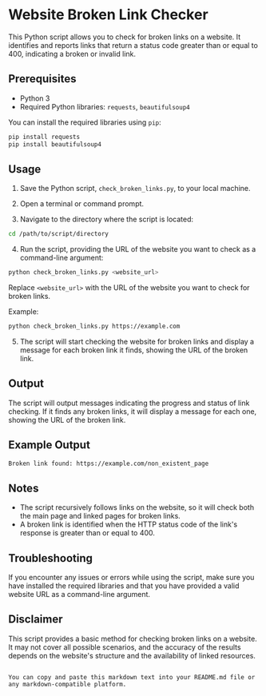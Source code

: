 # Website Broken Link Checker

This Python script allows you to check for broken links on a website. It identifies and reports links that return a status code greater than or equal to 400, indicating a broken or invalid link.

## Prerequisites

- Python 3
- Required Python libraries: `requests`, `beautifulsoup4`

You can install the required libraries using `pip`:

```bash
pip install requests
pip install beautifulsoup4
```

## Usage

1. Save the Python script, `check_broken_links.py`, to your local machine.

2. Open a terminal or command prompt.

3. Navigate to the directory where the script is located:

```bash
cd /path/to/script/directory
```

4. Run the script, providing the URL of the website you want to check as a command-line argument:

```bash
python check_broken_links.py <website_url>
```

Replace `<website_url>` with the URL of the website you want to check for broken links.

Example:

```bash
python check_broken_links.py https://example.com
```

5. The script will start checking the website for broken links and display a message for each broken link it finds, showing the URL of the broken link.

## Output

The script will output messages indicating the progress and status of link checking. If it finds any broken links, it will display a message for each one, showing the URL of the broken link.

## Example Output

```bash
Broken link found: https://example.com/non_existent_page
```

## Notes

- The script recursively follows links on the website, so it will check both the main page and linked pages for broken links.
- A broken link is identified when the HTTP status code of the link's response is greater than or equal to 400.

## Troubleshooting

If you encounter any issues or errors while using the script, make sure you have installed the required libraries and that you have provided a valid website URL as a command-line argument.

## Disclaimer

This script provides a basic method for checking broken links on a website. It may not cover all possible scenarios, and the accuracy of the results depends on the website's structure and the availability of linked resources.
```

You can copy and paste this markdown text into your README.md file or any markdown-compatible platform.